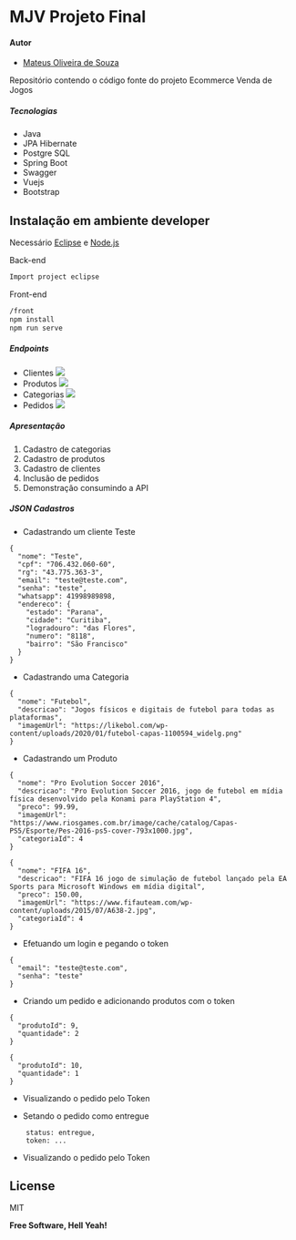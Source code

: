 # MJV Projeto Final

#### Autor

- [Mateus Oliveira de Souza](https://github.com/mateuskih)

Repositório contendo o código fonte do projeto Ecommerce Venda de Jogos

##### Tecnologias

* Java
* JPA Hibernate
* Postgre SQL
* Spring Boot
* Swagger
* Vuejs
* Bootstrap

## Instalação em ambiente developer

Necessário [Eclipse](https://www.eclipse.org/downloads/) e  [Node.js](https://nodejs.org/)

Back-end
```sh
Import project eclipse
```

Front-end
```sh
/front
npm install
npm run serve
```

##### Endpoints
* Clientes
![](https://i.imgur.com/OokKQlD.png)
* Produtos
![](https://i.imgur.com/QNH3NdL.png)
* Categorias
![](https://i.imgur.com/FtwSmqz.png)
* Pedidos
![](https://i.imgur.com/HgqNiBC.png)

##### Apresentação

1. Cadastro de categorias
2. Cadastro de produtos
3. Cadastro de clientes
4. Inclusão de pedidos
5. Demonstração consumindo a API

##### JSON Cadastros

* Cadastrando um cliente Teste
```
{
  "nome": "Teste",
  "cpf": "706.432.060-60",
  "rg": "43.775.363-3",
  "email": "teste@teste.com",
  "senha": "teste",
  "whatsapp": 41998989898,
  "endereco": {
    "estado": "Parana",
    "cidade": "Curitiba",
    "logradouro": "das Flores",
    "numero": "8118",
    "bairro": "São Francisco"
  }
}
```

* Cadastrando uma Categoria
```
{
  "nome": "Futebol",
  "descricao": "Jogos físicos e digitais de futebol para todas as plataformas",
  "imagemUrl": "https://likebol.com/wp-content/uploads/2020/01/futebol-capas-1100594_widelg.png"
}
```

* Cadastrando um Produto
```
{
  "nome": "Pro Evolution Soccer 2016",
  "descricao": "Pro Evolution Soccer 2016, jogo de futebol em mídia física desenvolvido pela Konami para PlayStation 4",
  "preco": 99.99,
  "imagemUrl": "https://www.riosgames.com.br/image/cache/catalog/Capas-PS5/Esporte/Pes-2016-ps5-cover-793x1000.jpg",
  "categoriaId": 4
}

{
  "nome": "FIFA 16",
  "descricao": "FIFA 16 jogo de simulação de futebol lançado pela EA Sports para Microsoft Windows em mídia digital",
  "preco": 150.00,
  "imagemUrl": "https://www.fifauteam.com/wp-content/uploads/2015/07/A638-2.jpg",
  "categoriaId": 4
}
```

* Efetuando um login e pegando o token
```
{
  "email": "teste@teste.com",
  "senha": "teste"
}
```

* Criando um pedido e adicionando produtos com o token
```
{
  "produtoId": 9,
  "quantidade": 2
}

{
  "produtoId": 10,
  "quantidade": 1
}
```
* Visualizando o pedido pelo Token

* Setando o pedido como entregue
```
    status: entregue,
    token: ...
```

* Visualizando o pedido pelo Token


## License

MIT

**Free Software, Hell Yeah!**


